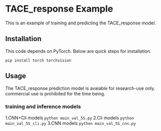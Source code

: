 # TACE_response Example

This is an example of training and predicting the TACE_response model.

## Installation
This code depends on PyTorch. Below are quick steps for installation. 

  ```pip install torch torchvision```
  
## Usage
The TACE_response prediction model is avaiable for research-use only. commercial use is prohibited for the time being. 

### training and inference models
1.CNN+Cli models
  ```python main_val_5S.py```
2.Cli models
  ```python main_val_5S_cli.py```
3.CNN models
  ```python main_val_5S_cnn.py```
